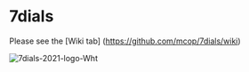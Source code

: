 # 7dials
Please see the [Wiki tab] (https://github.com/mcop/7dials/wiki)


![7dials-2021-logo-Wht](https://user-images.githubusercontent.com/14010890/227320928-5327ee43-736d-46a2-81aa-7f3f98102fbf.png)
